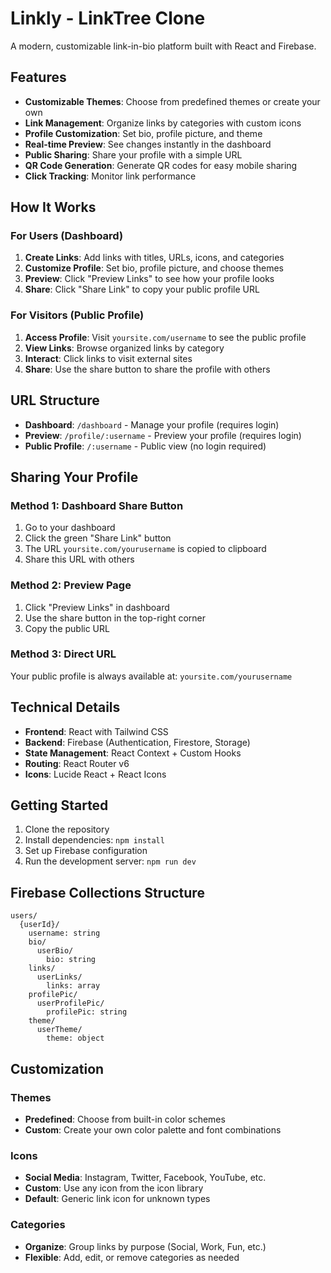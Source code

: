 # Linkly - LinkTree Clone

A modern, customizable link-in-bio platform built with React and Firebase.

## Features

- **Customizable Themes**: Choose from predefined themes or create your own
- **Link Management**: Organize links by categories with custom icons
- **Profile Customization**: Set bio, profile picture, and theme
- **Real-time Preview**: See changes instantly in the dashboard
- **Public Sharing**: Share your profile with a simple URL
- **QR Code Generation**: Generate QR codes for easy mobile sharing
- **Click Tracking**: Monitor link performance

## How It Works

### For Users (Dashboard)
1. **Create Links**: Add links with titles, URLs, icons, and categories
2. **Customize Profile**: Set bio, profile picture, and choose themes
3. **Preview**: Click "Preview Links" to see how your profile looks
4. **Share**: Click "Share Link" to copy your public profile URL

### For Visitors (Public Profile)
1. **Access Profile**: Visit `yoursite.com/username` to see the public profile
2. **View Links**: Browse organized links by category
3. **Interact**: Click links to visit external sites
4. **Share**: Use the share button to share the profile with others

## URL Structure

- **Dashboard**: `/dashboard` - Manage your profile (requires login)
- **Preview**: `/profile/:username` - Preview your profile (requires login)
- **Public Profile**: `/:username` - Public view (no login required)

## Sharing Your Profile

### Method 1: Dashboard Share Button
1. Go to your dashboard
2. Click the green "Share Link" button
3. The URL `yoursite.com/yourusername` is copied to clipboard
4. Share this URL with others

### Method 2: Preview Page
1. Click "Preview Links" in dashboard
2. Use the share button in the top-right corner
3. Copy the public URL

### Method 3: Direct URL
Your public profile is always available at: `yoursite.com/yourusername`

## Technical Details

- **Frontend**: React with Tailwind CSS
- **Backend**: Firebase (Authentication, Firestore, Storage)
- **State Management**: React Context + Custom Hooks
- **Routing**: React Router v6
- **Icons**: Lucide React + React Icons

## Getting Started

1. Clone the repository
2. Install dependencies: `npm install`
3. Set up Firebase configuration
4. Run the development server: `npm run dev`

## Firebase Collections Structure

```
users/
  {userId}/
    username: string
    bio/
      userBio/
        bio: string
    links/
      userLinks/
        links: array
    profilePic/
      userProfilePic/
        profilePic: string
    theme/
      userTheme/
        theme: object
```

## Customization

### Themes
- **Predefined**: Choose from built-in color schemes
- **Custom**: Create your own color palette and font combinations

### Icons
- **Social Media**: Instagram, Twitter, Facebook, YouTube, etc.
- **Custom**: Use any icon from the icon library
- **Default**: Generic link icon for unknown types

### Categories
- **Organize**: Group links by purpose (Social, Work, Fun, etc.)
- **Flexible**: Add, edit, or remove categories as needed
